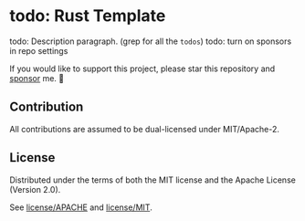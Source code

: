 # todo: Rust Template

todo: Description paragraph. (grep for all the `todos`)
todo: turn on sponsors in repo settings

If you would like to support this project, please star this repository and [sponsor](https://github.com/sponsors/CleanCut) me. 💖

## Contribution

All contributions are assumed to be dual-licensed under MIT/Apache-2.

## License

Distributed under the terms of both the MIT license and the Apache License (Version 2.0).

See [license/APACHE](license/APACHE) and [license/MIT](license/MIT).
